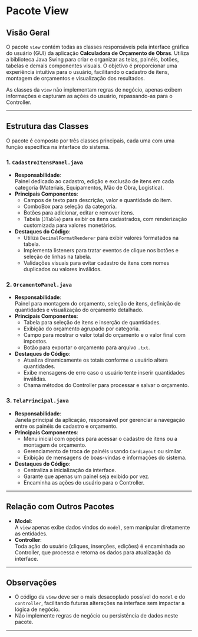 # Pacote View

## Visão Geral

O pacote `view` contém todas as classes responsáveis pela interface gráfica do usuário (GUI) da aplicação **Calculadora de Orçamento de Obras**. Utiliza a biblioteca Java Swing para criar e organizar as telas, painéis, botões, tabelas e demais componentes visuais. O objetivo é proporcionar uma experiência intuitiva para o usuário, facilitando o cadastro de itens, montagem de orçamentos e visualização dos resultados.

As classes da `view` não implementam regras de negócio, apenas exibem informações e capturam as ações do usuário, repassando-as para o Controller.

---

## Estrutura das Classes

O pacote é composto por três classes principais, cada uma com uma função específica na interface do sistema.

### 1. `CadastroItensPanel.java`

- **Responsabilidade**:  
  Painel dedicado ao cadastro, edição e exclusão de itens em cada categoria (Materiais, Equipamentos, Mão de Obra, Logística).
- **Principais Componentes**:
    - Campos de texto para descrição, valor e quantidade do item.
    - ComboBox para seleção da categoria.
    - Botões para adicionar, editar e remover itens.
    - Tabela (`JTable`) para exibir os itens cadastrados, com renderização customizada para valores monetários.
- **Destaques do Código**:
    - Utiliza `DecimalFormatRenderer` para exibir valores formatados na tabela.
    - Implementa listeners para tratar eventos de clique nos botões e seleção de linhas na tabela.
    - Validações visuais para evitar cadastro de itens com nomes duplicados ou valores inválidos.

### 2. `OrcamentoPanel.java`

- **Responsabilidade**:  
  Painel para montagem do orçamento, seleção de itens, definição de quantidades e visualização do orçamento detalhado.
- **Principais Componentes**:
    - Tabela para seleção de itens e inserção de quantidades.
    - Exibição do orçamento agrupado por categoria.
    - Campo para mostrar o valor total do orçamento e o valor final com impostos.
    - Botão para exportar o orçamento para arquivo `.txt`.
- **Destaques do Código**:
    - Atualiza dinamicamente os totais conforme o usuário altera quantidades.
    - Exibe mensagens de erro caso o usuário tente inserir quantidades inválidas.
    - Chama métodos do Controller para processar e salvar o orçamento.

### 3. `TelaPrincipal.java`

- **Responsabilidade**:  
  Janela principal da aplicação, responsável por gerenciar a navegação entre os painéis de cadastro e orçamento.
- **Principais Componentes**:
    - Menu inicial com opções para acessar o cadastro de itens ou a montagem de orçamento.
    - Gerenciamento de troca de painéis usando `CardLayout` ou similar.
    - Exibição de mensagens de boas-vindas e informações do sistema.
- **Destaques do Código**:
    - Centraliza a inicialização da interface.
    - Garante que apenas um painel seja exibido por vez.
    - Encaminha as ações do usuário para o Controller.

---

## Relação com Outros Pacotes

- **Model**:  
  A `view` apenas exibe dados vindos do `model`, sem manipular diretamente as entidades.
- **Controller**:  
  Toda ação do usuário (cliques, inserções, edições) é encaminhada ao Controller, que processa e retorna os dados para atualização da interface.

---

## Observações

- O código da `view` deve ser o mais desacoplado possível do `model` e do `controller`, facilitando futuras alterações na interface sem impactar a lógica de negócio.
- Não implemente regras de negócio ou persistência de dados neste pacote.

---